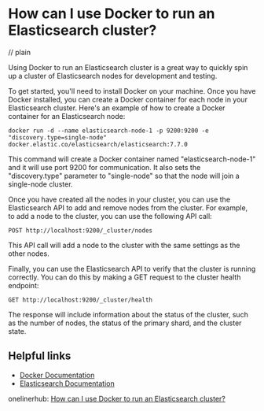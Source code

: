 # How can I use Docker to run an Elasticsearch cluster?
// plain

Using Docker to run an Elasticsearch cluster is a great way to quickly spin up a cluster of Elasticsearch nodes for development and testing.

To get started, you'll need to install Docker on your machine. Once you have Docker installed, you can create a Docker container for each node in your Elasticsearch cluster. Here's an example of how to create a Docker container for an Elasticsearch node:

```
docker run -d --name elasticsearch-node-1 -p 9200:9200 -e "discovery.type=single-node" docker.elastic.co/elasticsearch/elasticsearch:7.7.0
```

This command will create a Docker container named "elasticsearch-node-1" and it will use port 9200 for communication. It also sets the "discovery.type" parameter to "single-node" so that the node will join a single-node cluster.

Once you have created all the nodes in your cluster, you can use the Elasticsearch API to add and remove nodes from the cluster. For example, to add a node to the cluster, you can use the following API call:

```
POST http://localhost:9200/_cluster/nodes
```

This API call will add a node to the cluster with the same settings as the other nodes.

Finally, you can use the Elasticsearch API to verify that the cluster is running correctly. You can do this by making a GET request to the cluster health endpoint:

```
GET http://localhost:9200/_cluster/health
```

The response will include information about the status of the cluster, such as the number of nodes, the status of the primary shard, and the cluster state.

## Helpful links
- [Docker Documentation](https://docs.docker.com/)
- [Elasticsearch Documentation](https://www.elastic.co/guide/en/elasticsearch/reference/current/index.html)

onelinerhub: [How can I use Docker to run an Elasticsearch cluster?](https://onelinerhub.com/elasticsearch/how-can-i-use-docker-to-run-an-elasticsearch-cluster)